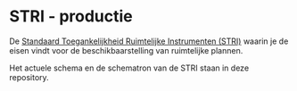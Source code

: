 # STRI - productie

De [Standaard Toegankelijkheid Ruimtelijke Instrumenten (STRI)](https://www.geonovum.nl/geo-standaarden/ro-standaarden-ruimtelijke-ordening#ROStandaarden) waarin je de eisen vindt voor de beschikbaarstelling van ruimtelijke plannen.

Het actuele schema en de schematron van de STRI staan in deze repository. 
